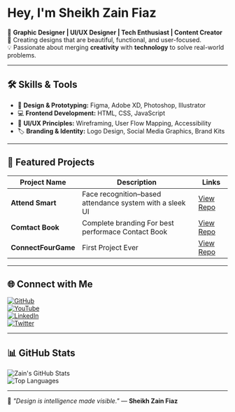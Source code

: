 # Hey, I'm Sheikh Zain Fiaz

🚀 **Graphic Designer | UI/UX Designer | Tech Enthusiast | Content Creator**  
🎨 Creating designs that are beautiful, functional, and user-focused.  
💡 Passionate about merging **creativity** with **technology** to solve real-world problems.  

---

## 🛠️ Skills & Tools

- 🎨 **Design & Prototyping:** Figma, Adobe XD, Photoshop, Illustrator  
- 💻 **Frontend Development:** HTML, CSS, JavaScript  
- 🧩 **UI/UX Principles:** Wireframing, User Flow Mapping, Accessibility  
- 🏷 **Branding & Identity:** Logo Design, Social Media Graphics, Brand Kits  

---

## 📌 Featured Projects

| Project Name          | Description                                            | Links |
|-----------------------|--------------------------------------------------------|-------|
| **Attend Smart**      | Face recognition–based attendance system with a sleek UI | [View Repo](https://github.com/sheikhzainfiaz/Attend_Smart) |
| **Comtact Book** | Complete branding For best performace Contact Book         | [View Repo](https://github.com/sheikhzainfiaz/ContactBook) |
| **ConnectFourGame**  | First Project Ever                      | [View Repo](https://github.com/sheikhzainfiaz/ConnectFourGame) |

---

## 🌐 Connect with Me

[![GitHub](https://img.shields.io/badge/GitHub-sheikhzainfiaz-181717?style=for-the-badge&logo=github)](https://github.com/sheikhzainfiaz)  
[![YouTube](https://img.shields.io/badge/YouTube-M.Z%20TECH-FF0000?style=for-the-badge&logo=youtube)](https://www.youtube.com/mztech92)  
[![LinkedIn](https://img.shields.io/badge/LinkedIn-Profile-blue?style=for-the-badge&logo=linkedin)](https://linkedin.com/in/sheikhzainfiaz)  
[![Twitter](https://img.shields.io/badge/Twitter-@sheikhzainfiaz-1DA1F2?style=for-the-badge&logo=twitter)](https://x.com/sheikhzainfiaz)  

---

## 📊 GitHub Stats

![Zain's GitHub Stats](https://github-readme-stats.vercel.app/api?username=sheikhzainfiaz&show_icons=true&theme=radical)  
![Top Languages](https://github-readme-stats.vercel.app/api/top-langs/?username=sheikhzainfiaz&layout=compact&theme=radical)  

---

💬 *"Design is intelligence made visible."* — **Sheikh Zain Fiaz**
